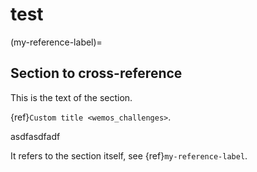 # test

(my-reference-label)=

## Section to cross-reference

This is the text of the section.

{ref}`Custom title <wemos_challenges>`.

asdfasdfadf

It refers to the section itself, see {ref}`my-reference-label`.
